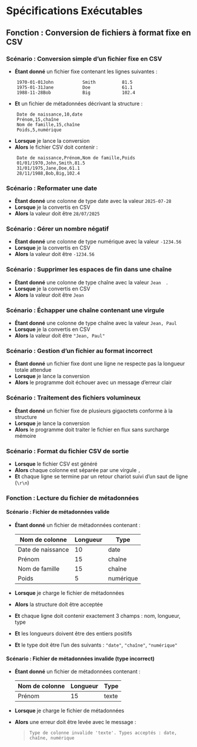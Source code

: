 # Spécifications Exécutables

## Fonction : Conversion de fichiers à format fixe en CSV

### Scénario : Conversion simple d’un fichier fixe en CSV

- **Étant donné** un fichier fixe contenant les lignes suivantes :

```
    1970-01-01John           Smith          81.5
    1975-01-31Jane           Doe            61.1
    1988-11-28Bob            Big            102.4
```

- **Et** un fichier de métadonnées décrivant la structure :

```
    Date de naissance,10,date
    Prénom,15,chaîne
    Nom de famille,15,chaîne
    Poids,5,numérique
```

- **Lorsque** je lance la conversion
- **Alors** le fichier CSV doit contenir :

```
    Date de naissance,Prénom,Nom de famille,Poids
    01/01/1970,John,Smith,81.5
    31/01/1975,Jane,Doe,61.1
    28/11/1988,Bob,Big,102.4
```

### Scénario : Reformater une date

- **Étant donné** une colonne de type date avec la valeur `2025-07-28`
- **Lorsque** je la convertis en CSV
- **Alors** la valeur doit être `28/07/2025`

### Scénario : Gérer un nombre négatif

- **Étant donné** une colonne de type numérique avec la valeur `-1234.56`
- **Lorsque** je la convertis en CSV
- **Alors** la valeur doit être `-1234.56`

### Scénario : Supprimer les espaces de fin dans une chaîne

- **Étant donné** une colonne de type chaîne avec la valeur `Jean  `.
- **Lorsque** je la convertis en CSV
- **Alors** la valeur doit être `Jean`

### Scénario : Échapper une chaîne contenant une virgule

- **Étant donné** une colonne de type chaîne avec la valeur `Jean, Paul`
- **Lorsque** je la convertis en CSV
- **Alors** la valeur doit être `"Jean, Paul"`

### Scénario : Gestion d’un fichier au format incorrect

- **Étant donné** un fichier fixe dont une ligne ne respecte pas la longueur totale attendue
- **Lorsque** je lance la conversion
- **Alors** le programme doit échouer avec un message d’erreur clair

### Scénario : Traitement des fichiers volumineux

- **Étant donné** un fichier fixe de plusieurs gigaoctets conforme à la structure
- **Lorsque** je lance la conversion
- **Alors** le programme doit traiter le fichier en flux sans surcharge mémoire

### Scénario : Format du fichier CSV de sortie

- **Lorsque** le fichier CSV est généré
- **Alors** chaque colonne est séparée par une virgule `,`
- **Et** chaque ligne se termine par un retour chariot suivi d’un saut de ligne (`\r\n`)


### Fonction : Lecture du fichier de métadonnées

#### Scénario : Fichier de métadonnées valide
- **Étant donné** un fichier de métadonnées contenant :
  
  | Nom de colonne      | Longueur | Type      |
  |---------------------|----------|-----------|
  | Date de naissance   | 10       | date      |
  | Prénom              | 15       | chaîne    |
  | Nom de famille      | 15       | chaîne    |
  | Poids               | 5        | numérique |
  
- **Lorsque** je charge le fichier de métadonnées
- **Alors** la structure doit être acceptée
- **Et** chaque ligne doit contenir exactement 3 champs : nom, longueur, type
- **Et** les longueurs doivent être des entiers positifs
- **Et** le type doit être l’un des suivants : `"date"`, `"chaîne"`, `"numérique"`

#### Scénario : Fichier de métadonnées invalide (type incorrect)
- **Étant donné** un fichier de métadonnées contenant :

  | Nom de colonne | Longueur | Type  |
  |----------------|----------|-------|
  | Prénom         | 15       | texte |

- **Lorsque** je charge le fichier de métadonnées
- **Alors** une erreur doit être levée avec le message :
  > `Type de colonne invalide 'texte'. Types acceptés : date, chaîne, numérique`
